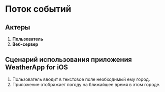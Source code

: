 <h1> Поток событий </h1>

<h2> Актеры </h2>

1) **Пользователь**
2) **Веб-сервер**

<h2> Сценарий использования приложения WeatherApp for iOS </h2> 

1) Пользователь вводит в текстовое поле необходимый ему город.
2) Приложение отображает погоду на ближайшее время в этом городе. 
